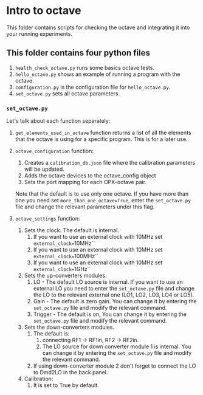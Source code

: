 # Intro to octave
This folder contains scripts for checking the octave and integrating it into your running experiments. 

## This folder contains four python files 
1. `health_check_octave.py` runs some basics octave tests.
2. `hello_octave.py` shows an example of running a program with the octave.
3. `configuration.py` is the configuration file for `hello_octave.py`.
4. `set_octave.py` sets all octave parameters.


### `set_octave.py`

Let's talk about each function separately:

1. `get_elements_used_in_octave` function returns a list of all the elements that the octave is using for a specific program. This is for a later use. 


2. `octave_configuration` function:
   1. Creates a `calibration_db.json` file where the calibration parameters will be updated.
   2. Adds the octave devices to the octave_config object
   3. Sets the port mapping for each OPX-octave pair. 
   
   Note that the default is to use only one octave. If you have more than one you need set `more_than_one_octave=True`, enter the `set_octave.py` file and change the relevant parameters under this flag. 


3. `octave_settings` function:
   1. Sets the clock. The default is internal. 
      1. If you want to use an external clock with 10MHz set `external_clock=`10MHz``
      2. If you want to use an external clock with 10MHz set `external_clock=`100MHz``
      3. If you want to use an external clock with 10MHz set `external_clock=`1GHz``
   2. Sets the up-converters modules.
      1. LO  - The default LO source is internal. If you want to use an external LO you need to enter the `set_octave.py` file and change the LO to the relevant external one (LO1, LO2, LO3, LO4 or LO5).
      2. Gain - The default is zero gain. You can change it by entering the `set_octave.py` file and modify the relevant command.
      3. Trigger - The default is on, You can change it by entering the `set_octave.py` file and modify the relevant command.
   3. Sets the down-converters modules.
      1. The default is: 
         1. connecting RF1 -> RF1in, RF2 -> RF2in. 
         2. The LO source for down converter module 1 is internal. You can change it by entering the `set_octave.py` file and modify the relevant command.
      2. If using down-converter module 2 don't forget to connect the LO to Dmd2LO in the back panel.  
   4. Calibration:
      1. It is set to True by default. 
